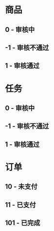 # 商品

## 0 - 审核中

## -1 - 审核不通过

## 1 - 审核通过



# 任务

## 0 - 审核中

## -1 - 审核不通过

## 1 - 审核通过



# 订单

## 10 - 未支付

## 11 - 已支付

## 101 - 已完成

 






